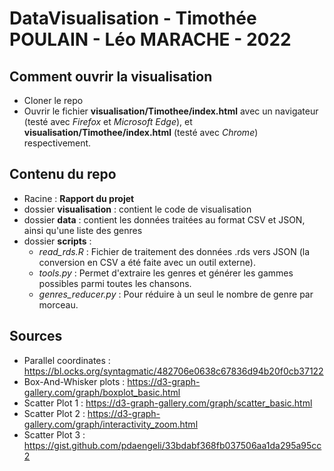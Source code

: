 # DataVisualisation - Timothée POULAIN - Léo MARACHE - 2022

## Comment ouvrir la visualisation
 - Cloner le repo
 - Ouvrir le fichier **visualisation/Timothee/index.html** avec un navigateur (testé avec *Firefox* et *Microsoft Edge*), 
et **visualisation/Timothee/index.html** (testé avec *Chrome*) respectivement.

## Contenu du repo
- Racine : **Rapport du projet**
- dossier **visualisation** : contient le code de visualisation
 - dossier **data** : contient les données traitées au format CSV et JSON, ainsi qu'une liste des genres
 - dossier **scripts** :
    - *read_rds.R* : Fichier de traitement des données .rds vers JSON (la conversion en CSV a été faite avec un outil externe).
    - *tools.py* : Permet d'extraire les genres et générer les gammes possibles parmi toutes les chansons.
    - *genres_reducer.py* : Pour réduire à un seul le nombre de genre par morceau.

## Sources
- Parallel coordinates : https://bl.ocks.org/syntagmatic/482706e0638c67836d94b20f0cb37122
- Box-And-Whisker plots : https://d3-graph-gallery.com/graph/boxplot_basic.html
- Scatter Plot 1 : https://d3-graph-gallery.com/graph/scatter_basic.html 
- Scatter Plot 2 : https://d3-graph-gallery.com/graph/interactivity_zoom.html
- Scatter Plot 3 : https://gist.github.com/pdaengeli/33bdabf368fb037506aa1da295a95cc2 

